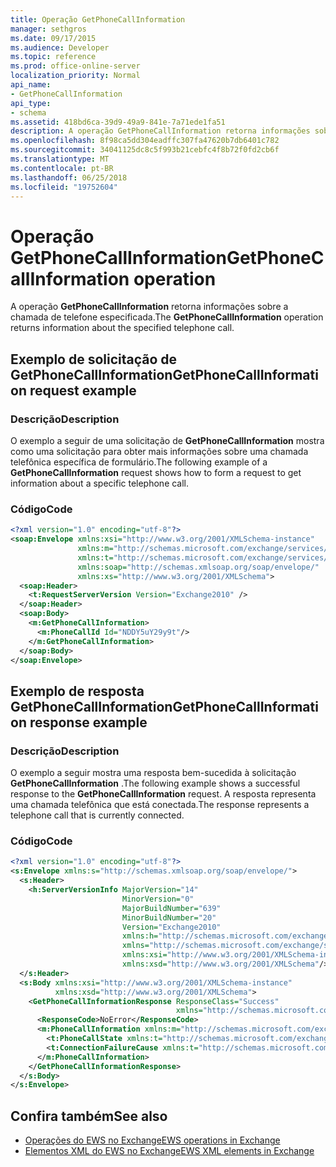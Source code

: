 ```yaml
---
title: Operação GetPhoneCallInformation
manager: sethgros
ms.date: 09/17/2015
ms.audience: Developer
ms.topic: reference
ms.prod: office-online-server
localization_priority: Normal
api_name:
- GetPhoneCallInformation
api_type:
- schema
ms.assetid: 418bd6ca-39d9-49a9-841e-7a71ede1fa51
description: A operação GetPhoneCallInformation retorna informações sobre a chamada de telefone especificada.
ms.openlocfilehash: 8f98ca5dd304eadffc307fa47620b7db6401c782
ms.sourcegitcommit: 34041125dc8c5f993b21cebfc4f8b72f0fd2cb6f
ms.translationtype: MT
ms.contentlocale: pt-BR
ms.lasthandoff: 06/25/2018
ms.locfileid: "19752604"
---
```

# <a name="getphonecallinformation-operation"></a><span data-ttu-id="5e6bb-103">Operação GetPhoneCallInformation</span><span class="sxs-lookup"><span data-stu-id="5e6bb-103">GetPhoneCallInformation operation</span></span>

<span data-ttu-id="5e6bb-104">A operação **GetPhoneCallInformation** retorna informações sobre a chamada de telefone especificada.</span><span class="sxs-lookup"><span data-stu-id="5e6bb-104">The **GetPhoneCallInformation** operation returns information about the specified telephone call.</span></span> 
  
## <a name="getphonecallinformation-request-example"></a><span data-ttu-id="5e6bb-105">Exemplo de solicitação de GetPhoneCallInformation</span><span class="sxs-lookup"><span data-stu-id="5e6bb-105">GetPhoneCallInformation request example</span></span>

### <a name="description"></a><span data-ttu-id="5e6bb-106">Descrição</span><span class="sxs-lookup"><span data-stu-id="5e6bb-106">Description</span></span>

<span data-ttu-id="5e6bb-107">O exemplo a seguir de uma solicitação de **GetPhoneCallInformation** mostra como uma solicitação para obter mais informações sobre uma chamada telefônica específica de formulário.</span><span class="sxs-lookup"><span data-stu-id="5e6bb-107">The following example of a **GetPhoneCallInformation** request shows how to form a request to get information about a specific telephone call.</span></span> 
  
### <a name="code"></a><span data-ttu-id="5e6bb-108">Código</span><span class="sxs-lookup"><span data-stu-id="5e6bb-108">Code</span></span>

```xml
<?xml version="1.0" encoding="utf-8"?>
<soap:Envelope xmlns:xsi="http://www.w3.org/2001/XMLSchema-instance"
               xmlns:m="http://schemas.microsoft.com/exchange/services/2006/messages"
               xmlns:t="http://schemas.microsoft.com/exchange/services/2006/types"
               xmlns:soap="http://schemas.xmlsoap.org/soap/envelope/"
               xmlns:xs="http://www.w3.org/2001/XMLSchema">
  <soap:Header>
    <t:RequestServerVersion Version="Exchange2010" />
  </soap:Header>
  <soap:Body>
    <m:GetPhoneCallInformation>
      <m:PhoneCallId Id="NDDY5uY29y9t"/>
    </m:GetPhoneCallInformation>
  </soap:Body>
</soap:Envelope>
```

## <a name="getphonecallinformation-response-example"></a><span data-ttu-id="5e6bb-109">Exemplo de resposta GetPhoneCallInformation</span><span class="sxs-lookup"><span data-stu-id="5e6bb-109">GetPhoneCallInformation response example</span></span>

### <a name="description"></a><span data-ttu-id="5e6bb-110">Descrição</span><span class="sxs-lookup"><span data-stu-id="5e6bb-110">Description</span></span>

<span data-ttu-id="5e6bb-111">O exemplo a seguir mostra uma resposta bem-sucedida à solicitação **GetPhoneCallInformation** .</span><span class="sxs-lookup"><span data-stu-id="5e6bb-111">The following example shows a successful response to the **GetPhoneCallInformation** request.</span></span> <span data-ttu-id="5e6bb-112">A resposta representa uma chamada telefônica que está conectada.</span><span class="sxs-lookup"><span data-stu-id="5e6bb-112">The response represents a telephone call that is currently connected.</span></span> 
  
### <a name="code"></a><span data-ttu-id="5e6bb-113">Código</span><span class="sxs-lookup"><span data-stu-id="5e6bb-113">Code</span></span>

```xml
<?xml version="1.0" encoding="utf-8"?>
<s:Envelope xmlns:s="http://schemas.xmlsoap.org/soap/envelope/">
  <s:Header>
    <h:ServerVersionInfo MajorVersion="14" 
                         MinorVersion="0" 
                         MajorBuildNumber="639" 
                         MinorBuildNumber="20" 
                         Version="Exchange2010" 
                         xmlns:h="http://schemas.microsoft.com/exchange/services/2006/types" 
                         xmlns="http://schemas.microsoft.com/exchange/services/2006/types" 
                         xmlns:xsi="http://www.w3.org/2001/XMLSchema-instance" 
                         xmlns:xsd="http://www.w3.org/2001/XMLSchema"/>
  </s:Header>
  <s:Body xmlns:xsi="http://www.w3.org/2001/XMLSchema-instance" 
          xmlns:xsd="http://www.w3.org/2001/XMLSchema">
    <GetPhoneCallInformationResponse ResponseClass="Success" 
                                     xmlns="http://schemas.microsoft.com/exchange/services/2006/messages">
      <ResponseCode>NoError</ResponseCode>
      <m:PhoneCallInformation xmlns:m="http://schemas.microsoft.com/exchange/services/2006/messages">
        <t:PhoneCallState xmlns:t="http://schemas.microsoft.com/exchange/services/2006/types">Connected</t:PhoneCallState>
        <t:ConnectionFailureCause xmlns:t="http://schemas.microsoft.com/exchange/services/2006/types">None</t:ConnectionFailureCause>
      </m:PhoneCallInformation>
    </GetPhoneCallInformationResponse>
  </s:Body>
</s:Envelope>
```

## <a name="see-also"></a><span data-ttu-id="5e6bb-114">Confira também</span><span class="sxs-lookup"><span data-stu-id="5e6bb-114">See also</span></span>

- [<span data-ttu-id="5e6bb-115">Operações do EWS no Exchange</span><span class="sxs-lookup"><span data-stu-id="5e6bb-115">EWS operations in Exchange</span></span>](ews-operations-in-exchange.md)
- [<span data-ttu-id="5e6bb-116">Elementos XML do EWS no Exchange</span><span class="sxs-lookup"><span data-stu-id="5e6bb-116">EWS XML elements in Exchange</span></span>](ews-xml-elements-in-exchange.md)

